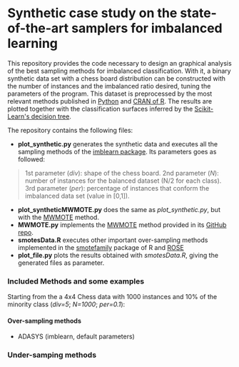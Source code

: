 # Synthetic case study on the state-of-the-art samplers for imbalanced learning

This repository provides the code necessary to design an graphical analysis of the best sampling methods for imbalanced classification. With it, a binary synthetic data set with a chess board distribution can be constructed with the number of instances and the imbalanced ratio desired, tuning the parameters of the program. This dataset is preprocessed by the most relevant methods published in [Python](https://www.python.org)  and  [CRAN of R](https://cran.r-project.org). The results are plotted together with the classification surfaces inferred by the [Scikit-Learn's decision tree](http://scikit-learn.org/stable/modules/tree.html#classification). 

The repository contains the following files:

 - **plot_synthetic.py** generates the synthetic data and executes all the sampling methods of the [imblearn package](http://contrib.scikit-learn.org/imbalanced-learn/index.html).  Its parameters goes as followed:

> 1st parameter (*div*): shape of the chess board.
> 2nd parameter (*N*): number of instances for the balanced dataset (N/2 for each class).
> 3rd parameter (*per*): percentage of instances that conform the imbalanced data set (value in [0,1]).

 - **plot_syntheticMWMOTE.py** does the same as *plot_synthetic.py*, but with the [MWMOTE](https://github.com/yen-von/MWMOTE) method.
 - **MWMOTE.py** implements the [MWMOTE](http://ieeexplore.ieee.org/document/6361394/) method provided in its [GitHub repo](https://github.com/yen-von/MWMOTE).
 - **smotesData.R** executes other important over-sampling methods implemented in the [smotefamily](https://cran.r-project.org/web/packages/smotefamily/index.html) package of R and [ROSE](https://cran.r-project.org/web/packages/ROSE/index.htmll)
 - **plot_file.py** plots the results obtained with  *smotesData.R*, giving the generated files as parameter.

### Included Methods and some examples
Starting from the a 4x4 Chess data with 1000 instances and 10% of the minority class (*div=5*; *N=1000*; *per=0.1*): 

#### Over-sampling methods

 - ADASYS (imblearn, default parameters)

### Under-samping methods